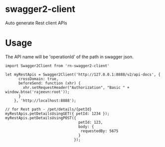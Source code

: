 # swagger2-client
Auto generate Rest client APIs

# Usage
The API name will be 'operationId' of the path in swagger json.
```
import Swagger2Client from 'rn-swagger2-client'

let myRestApis = Swagger2Client('http://127.0.0.1:8888/v2/api-docs', {
      crossDomain: true,
      beforeSend: function (xhr) {
        xhr.setRequestHeader("Authorization", "Basic " + window.btoa('rajeevn:root'));
      }
    }, 'http://localhost:8888');

// for Rest path - /pet/details/{petId}
myRestApis.petDetailsUsingGET({ petId: 1234 });
myRestApis.petDetailsUsingPOST({ 
                                 petId: 123, 
                                 body: {
                                  requestedBy: 5675
                                 }
                               });
```
